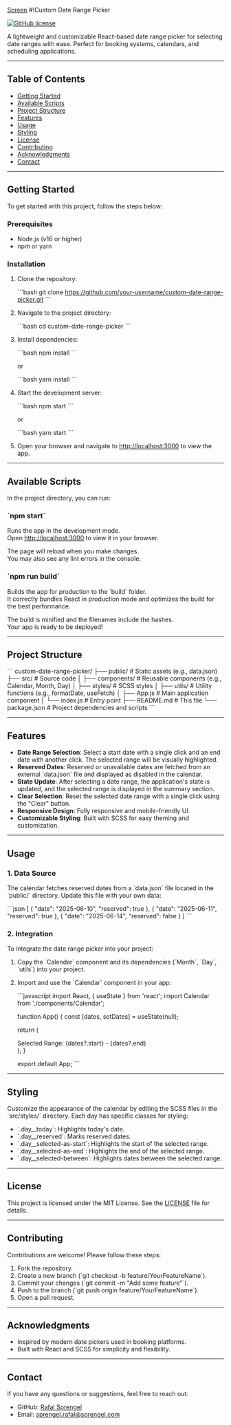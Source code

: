 [Screen](https://github.com/user-attachments/assets/c69bbcd7-24cf-484c-b90f-aee411e0586a)
#!Custom Date Range Picker

[![GitHub license](https://img.shields.io/badge/license-MIT-blue.svg)](https://github.com/your-username/custom-date-range-picker/blob/main/LICENSE) 

A lightweight and customizable React-based date range picker for selecting date ranges with ease. Perfect for booking systems, calendars, and scheduling applications.

---

## Table of Contents

- [Getting Started](#getting-started)
- [Available Scripts](#available-scripts)
- [Project Structure](#project-structure)
- [Features](#features)
- [Usage](#usage)
- [Styling](#styling)
- [License](#license)
- [Contributing](#contributing)
- [Acknowledgments](#acknowledgments)
- [Contact](#contact)

---

## Getting Started

To get started with this project, follow the steps below:

### Prerequisites

- Node.js (v16 or higher)
- npm or yarn

### Installation

1. Clone the repository:

   \`\`\`bash
   git clone https://github.com/your-username/custom-date-range-picker.git 
   \`\`\`

2. Navigate to the project directory:

   \`\`\`bash
   cd custom-date-range-picker
   \`\`\`

3. Install dependencies:

   \`\`\`bash
   npm install
   \`\`\`

   or

   \`\`\`bash
   yarn install
   \`\`\`

4. Start the development server:

   \`\`\`bash
   npm start
   \`\`\`

   or

   \`\`\`bash
   yarn start
   \`\`\`

5. Open your browser and navigate to [http://localhost:3000](http://localhost:3000) to view the app.

---

## Available Scripts

In the project directory, you can run:

### \`npm start\`

Runs the app in the development mode.\
Open [http://localhost:3000](http://localhost:3000) to view it in your browser.

The page will reload when you make changes.\
You may also see any lint errors in the console.

### \`npm run build\`

Builds the app for production to the \`build\` folder.\
It correctly bundles React in production mode and optimizes the build for the best performance.

The build is minified and the filenames include the hashes.\
Your app is ready to be deployed!

---

## Project Structure

\`\`\`
custom-date-range-picker/
├── public/                  # Static assets (e.g., data.json)
├── src/                     # Source code
│   ├── components/          # Reusable components (e.g., Calendar, Month, Day)
│   ├── styles/              # SCSS styles
│   ├── utils/               # Utility functions (e.g., formatDate, useFetch)
│   ├── App.js               # Main application component
│   └── index.js             # Entry point
├── README.md                # This file
└── package.json             # Project dependencies and scripts
\`\`\`

---

## Features

- **Date Range Selection**: Select a start date with a single click and an end date with another click. The selected range will be visually highlighted.
- **Reserved Dates**: Reserved or unavailable dates are fetched from an external \`data.json\` file and displayed as disabled in the calendar.
- **State Update**: After selecting a date range, the application's state is updated, and the selected range is displayed in the summary section.
- **Clear Selection**: Reset the selected date range with a single click using the "Clear" button.
- **Responsive Design**: Fully responsive and mobile-friendly UI.
- **Customizable Styling**: Built with SCSS for easy theming and customization.

---

## Usage

### 1. **Data Source**

The calendar fetches reserved dates from a \`data.json\` file located in the \`public/\` directory. Update this file with your own data:

\`\`\`json
[
  { "date": "2025-06-10", "reserved": true },
  { "date": "2025-06-11", "reserved": true },
  { "date": "2025-06-14", "reserved": false }
]
\`\`\`

### 2. **Integration**

To integrate the date range picker into your project:

1. Copy the \`Calendar\` component and its dependencies (\`Month\`, \`Day\`, \`utils\`) into your project.
2. Import and use the \`Calendar\` component in your app:

   \`\`\`javascript
   import React, { useState } from 'react';
   import Calendar from './components/Calendar';

   function App() {
     const [dates, setDates] = useState(null);

     return (
       <div>
         <Calendar dbDates={[]} setDates={setDates} />
         <div>
           Selected Range: {dates?.start} - {dates?.end}
         </div>
       </div>
     );
   }

   export default App;
   \`\`\`

---

## Styling

Customize the appearance of the calendar by editing the SCSS files in the \`src/styles/\` directory. Each day has specific classes for styling:

- \`.day__today\`: Highlights today's date.
- \`.day__reserved\`: Marks reserved dates.
- \`.day__selected-as-start\`: Highlights the start of the selected range.
- \`.day__selected-as-end\`: Highlights the end of the selected range.
- \`.day__selected-between\`: Highlights dates between the selected range.

---

## License

This project is licensed under the MIT License. See the [LICENSE](LICENSE) file for details.

---

## Contributing

Contributions are welcome! Please follow these steps:

1. Fork the repository.
2. Create a new branch (\`git checkout -b feature/YourFeatureName\`).
3. Commit your changes (\`git commit -m "Add some feature"\`).
4. Push to the branch (\`git push origin feature/YourFeatureName\`).
5. Open a pull request.

---

## Acknowledgments

- Inspired by modern date pickers used in booking platforms.
- Built with React and SCSS for simplicity and flexibility.

---

## Contact

If you have any questions or suggestions, feel free to reach out:

- GitHub: [Rafal Sprengel](https://github.com/RafalSprengel) 
- Email: sprengel.rafal@sprengel.com
